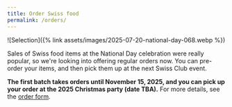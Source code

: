 ```yaml
---
title: Order Swiss food
permalink: /orders/
---
```


![Selection]({% link assets/images/2025-07-20-national-day-068.webp %})

Sales of Swiss food items at the National Day celebration were really popular,
so we're looking into offering regular orders now. You can pre-order your
items, and then pick them up at the next Swiss Club event.

**The first batch takes orders until November 15, 2025, and you can pick up
your order at the 2025 Christmas party (date TBA).** For more details, see the
[order form].

[order form]: <https://forms.gle/MoEWmzZbiMzX23pq7>

